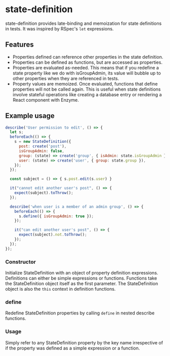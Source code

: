 # state-definition

state-definition provides late-binding and memoization for state definitions in tests. It was inspired by RSpec's `let` expressions.

## Features

* Properties defined can reference other properties in the state definition.
* Properties can be defined as functions, but are accessed as properties.
* Properties are evaluated as-needed. This means that if you redefine a state property like we do with isGroupAdmin, its value will bubble up to other properties when they are referenced in tests.
* Property values are memoized. Once evaluated, functions that define properties will not be called again. This is useful when state definitions involve stateful operations like creating a database entry or rendering a React component with Enzyme.

## Example usage

```javascript
describe('User permission to edit', () => {  
  let s;
  beforeEach(() => {
    s = new StateDefinition({
      post: create('post'),
      isGroupAdmin: false,
      group: (state) => create('group', { isAdmin: state.isGroupAdmin }),
      user: (state) => create('user', { group: state.group }),
    });
  });

  const subject = () => { s.post.edit(s.user) }

  it("cannot edit another user's post", () => {
    expect(subject).toThrow();
  });

  describe('when user is a member of an admin group', () => {
    beforeEach(() => {
      s.define({ isGroupAdmin: true });
    });

    it("can edit another user's post", () => {
      expect(subject).not.toThrow();
    });
  });
});
```

### Constructor

Initialize StateDefinition with an object of property definition expressions. Definitions can either be simple expressions or functions. Functions take the StateDefinition object itself as the first parameter. The StateDefinition object is also the `this` context in definition functions.

### define

Redefine StateDefinition properties by calling `define` in nested describe functions.

### Usage

Simply refer to any StateDefinition property by the key name irrespective of if the property was defined as a simple expression or a function.
